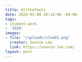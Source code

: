 ```yaml
---
title: Allthefeels
date: 2020-05-08 20:14:00 -04:00
tags:
- student-work
- '2020'
images:
- file: "/uploads/slee01.png"
  creator: Sunnie Lee
  link: https://sunnie-lee.com/
layout: post
---
```

